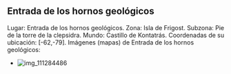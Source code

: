 ## Entrada de los hornos geológicos
Lugar: Entrada de los hornos geológicos.
Zona: Isla de Frigost.
Subzona: Pie de la torre de la clepsidra.
Mundo: Castillo de Kontatrás.
Coordenadas de su ubicación: [-62,-79].
Imágenes (mapas) de Entrada de los hornos geológicos:
- ![img_111284486](https://media.discordapp.net/attachments/1115311447145193482/1115320133674598441/111284486.jpg)
